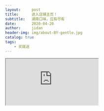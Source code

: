 ```yaml
---
layout:     post
title:      进入店铺主页！
subtitle:   湖南口味，应有尽有
date:       2020-04-20
author:     jidan
header-img: img/about-BY-gentle.jpg
catalog: true
tags:
    - 买就送
---
```


<iframe src="https://www.baidu.com"></iframe>